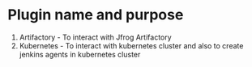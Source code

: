 # Plugin name and purpose
1. Artifactory - To interact with Jfrog Artifactory
2. Kubernetes - To interact with kubernetes cluster and also to create jenkins agents in kubernetes cluster
